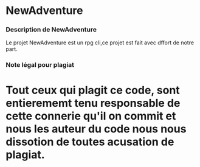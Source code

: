 # NewAdventure

### Description de NewAdventure
Le projet NewAdventure est un rpg cli,ce projet est fait avec dffort de notre part.

### Note légal pour plagiat
# Tout ceux qui plagit ce code, sont entierememt tenu responsable de cette connerie qu'il on commit et nous les auteur du code nous nous dissotion de toutes acusation de plagiat.
